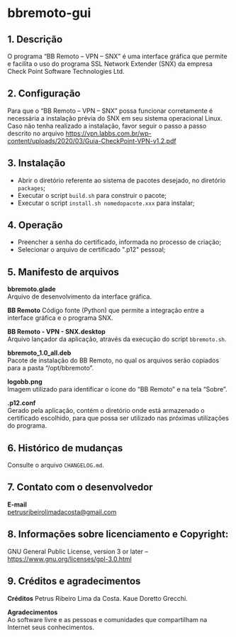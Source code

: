 
# bbremoto-gui
## 1. Descrição
O programa “BB Remoto – VPN – SNX” é uma interface gráfica que permite e facilita o uso do programa SSL Network Extender (SNX) da empresa Check Point Software Technologies Ltd.

## 2. Configuração
Para que o “BB Remoto – VPN – SNX” possa funcionar corretamente é necessária a instalação prévia do SNX em seu sistema operacional Linux. Caso não tenha realizado a instalação, favor seguir o passo a passo descrito no arquivo https://vpn.labbs.com.br/wp-content/uploads/2020/03/Guia-CheckPoint-VPN-v1.2.pdf

## 3. Instalação
- Abrir o diretório referente ao sistema de pacotes desejado, no diretório `packages`;
- Executar o script `build.sh` para construir o pacote;
- Executar o script `install.sh nomedopacote.xxx` para instalar;


## 4. Operação
- Preencher a senha do certificado, informada no processo de criação;
- Selecionar o arquivo de certificado ".p12" pessoal;

## 5. Manifesto de arquivos
**bbremoto.glade**   
Arquivo de desenvolvimento da interface gráfica.

**BB Remoto**
Código fonte (Python) que permite a integração entre a interface gráfica e o programa SNX.

**BB Remoto - VPN - SNX.desktop**   
Arquivo lançador da aplicação, através da execução do script `bbremoto.sh`.

**bbremoto_1.0_all.deb**   
Pacote de instalação do BB Remoto, no qual os arquivos serão copiados para a pasta “/opt/bbremoto”.

**logobb.png**   
Imagem utilizado para identificar o ícone do “BB Remoto” e na tela “Sobre”.

**.p12.conf**   
Gerado pela aplicação, contém o diretório onde está armazenado o certificado escolhido, para que possa ser utilizado nas próximas utilizações do programa.

## 6. Histórico de mudanças
Consulte o arquivo `CHANGELOG.md`.

## 7. Contato com o desenvolvedor
**E-mail**   
petrusribeirolimadacosta@gmail.com

## 8. Informações sobre licenciamento e Copyright:
GNU General Public License, version 3 or later – https://www.gnu.org/licenses/gpl-3.0.html

## 9. Créditos e agradecimentos
**Créditos**
Petrus Ribeiro Lima da Costa.
Kaue Doretto Grecchi.

**Agradecimentos**   
Ao software livre e as pessoas e comunidades que compartilham na Internet seus conhecimentos.

